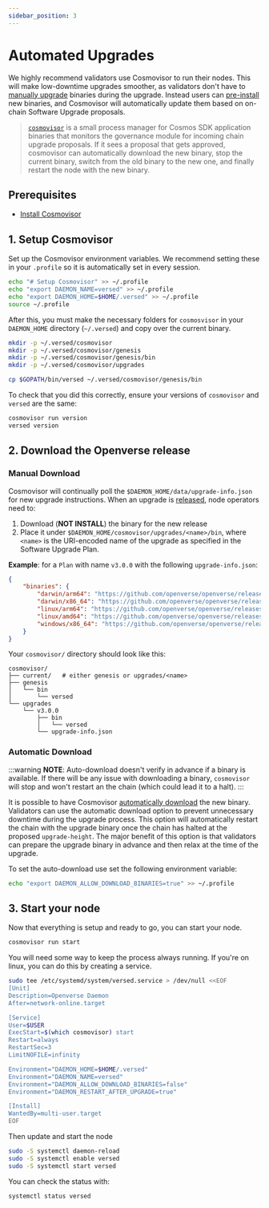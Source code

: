 ```yaml
---
sidebar_position: 3
---
```


# Automated Upgrades

We highly recommend validators use Cosmovisor to run their nodes. This will make low-downtime upgrades smoother, as validators don't have to [manually upgrade](./manual-upgrades) binaries during the upgrade. Instead users can [pre-install](#manual-download) new binaries, and Cosmovisor will automatically update them based on on-chain Software Upgrade proposals.

>[`cosmovisor`](https://docs.cosmos.network/main/tooling/cosmovisor) is a small process manager for Cosmos SDK application binaries that monitors the governance module for incoming chain upgrade proposals. If it sees a proposal that gets approved, cosmovisor can automatically download the new binary, stop the current binary, switch from the old binary to the new one, and finally restart the node with the new binary.

## Prerequisites

- [Install Cosmovisor](https://docs.cosmos.network/main/tooling/cosmovisor#installation)

## 1. Setup Cosmovisor

Set up the Cosmovisor environment variables. We recommend setting these in your `.profile` so it is automatically set in every session.

```bash
echo "# Setup Cosmovisor" >> ~/.profile
echo "export DAEMON_NAME=versed" >> ~/.profile
echo "export DAEMON_HOME=$HOME/.versed" >> ~/.profile
source ~/.profile
```

After this, you must make the necessary folders for `cosmosvisor` in your `DAEMON_HOME` directory (`~/.versed`) and copy over the current binary.

```bash
mkdir -p ~/.versed/cosmovisor
mkdir -p ~/.versed/cosmovisor/genesis
mkdir -p ~/.versed/cosmovisor/genesis/bin
mkdir -p ~/.versed/cosmovisor/upgrades

cp $GOPATH/bin/versed ~/.versed/cosmovisor/genesis/bin
```

To check that you did this correctly, ensure your versions of `cosmovisor` and `versed` are the same:

```bash
cosmovisor run version
versed version
```

## 2. Download the Openverse release

### Manual Download

Cosmovisor will continually poll the `$DAEMON_HOME/data/upgrade-info.json` for new upgrade instructions. When an upgrade is [released](https://github.com/openverse/openverse/releases), node operators need to:

1. Download (**NOT INSTALL**) the binary for the new release
2. Place it under `$DAEMON_HOME/cosmovisor/upgrades/<name>/bin`, where `<name>` is the URI-encoded name of the upgrade as specified in the Software Upgrade Plan.

**Example**: for a `Plan` with name `v3.0.0` with the following `upgrade-info.json`:

```json
{
    "binaries": {
        "darwin/arm64": "https://github.com/openverse/openverse/releases/download/v3.0.0/openverse_3.0.0_Darwin_arm64.tar.gz",
        "darwin/x86_64": "https://github.com/openverse/openverse/releases/download/v3.0.0/openverse_3.0.0_Darwin_x86_64.tar.gz",
        "linux/arm64": "https://github.com/openverse/openverse/releases/download/v3.0.0/openverse_3.0.0_Linux_arm64.tar.gz",
        "linux/amd64": "https://github.com/openverse/openverse/releases/download/v3.0.0/openverse_3.0.0_Linux_amd64.tar.gz",
        "windows/x86_64": "https://github.com/openverse/openverse/releases/download/v3.0.0/openverse_3.0.0_Windows_x86_64.zip"
    }
}
```

Your `cosmovisor/` directory should look like this:

```shell
cosmovisor/
├── current/   # either genesis or upgrades/<name>
├── genesis
│   └── bin
│       └── versed
└── upgrades
    └── v3.0.0
        ├── bin
        │   └── versed
        └── upgrade-info.json
```

### Automatic Download

:::warning
**NOTE**: Auto-download doesn't verify in advance if a binary is available. If there will be any issue with downloading a binary, `cosmovisor` will stop and won't restart an the chain (which could lead it to a halt).
:::

It is possible to have Cosmovisor [automatically download](https://docs.cosmos.network/main/tooling/cosmovisor#auto-download) the new binary. Validators can use the automatic download option to prevent unnecessary downtime during the upgrade process. This option will automatically restart the chain with the upgrade binary once the chain has halted at the proposed `upgrade-height`. The major benefit of this option is that validators can prepare the upgrade binary in advance and then relax at the time of the upgrade.

To set the auto-download use set the following environment variable:

```bash
echo "export DAEMON_ALLOW_DOWNLOAD_BINARIES=true" >> ~/.profile
```

## 3. Start your node

Now that everything is setup and ready to go, you can start your node.

```bash
cosmovisor run start
```

You will need some way to keep the process always running. If you're on linux, you can do this by creating a service.

```bash
sudo tee /etc/systemd/system/versed.service > /dev/null <<EOF
[Unit]
Description=Openverse Daemon
After=network-online.target

[Service]
User=$USER
ExecStart=$(which cosmovisor) start
Restart=always
RestartSec=3
LimitNOFILE=infinity

Environment="DAEMON_HOME=$HOME/.versed"
Environment="DAEMON_NAME=versed"
Environment="DAEMON_ALLOW_DOWNLOAD_BINARIES=false"
Environment="DAEMON_RESTART_AFTER_UPGRADE=true"

[Install]
WantedBy=multi-user.target
EOF
```

Then update and start the node

```bash
sudo -S systemctl daemon-reload
sudo -S systemctl enable versed
sudo -S systemctl start versed
```

You can check the status with:

```bash
systemctl status versed
```